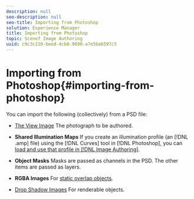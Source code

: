 ```yaml
---
description: null
seo-description: null
seo-title: Importing from Photoshop
solution: Experience Manager
title: Importing from Photoshop
topic: Scene7 Image Authoring
uuid: c9c3c210-beed-4cb0-9690-a7e5ba6597c5
---
```


# Importing from Photoshop{#importing-from-photoshop}

You can import the following (collectively) from a PSD file:

* [The View Image](../../../c-vat-gs/c-vat-work-ps/t-vat-prep-img-ps.md#task-f796b659745740028b561d61ab9823ea)
The photograph to be authored.

* **Shared Illumination Maps**
If you create an illumination profile (an [!DNL .amp] file) using the [!DNL Curves] tool in [!DNL Photoshop], you can [load and use that profile in [!DNL Image Authoring]](../../../c-vat-work-illum-pg/c-vat-illum-pg-tools/c-vat-histo-tool/c-vat-histo-tool.md#concept-bee364575d6d49c4a00a3f6609550f24).

* **Object Masks**
Masks are passed as channels in the PSD. The other items are passed as layers.

* **RGBA Images**
For [static overlap objects](../../../c-vat-obj-pg/c-vat-create-grps-obj/t-vat-overlap-obj.md#task-444f7cb2256040a48ba41ce380348465).

* [Drop Shadow Images](../../../c-vat-obj-pg/c-vat-work-obj/c-vat-drop-shadows.md#concept-6f10112a1e954bc5a0d29c116891fb6e)
For renderable objects.

